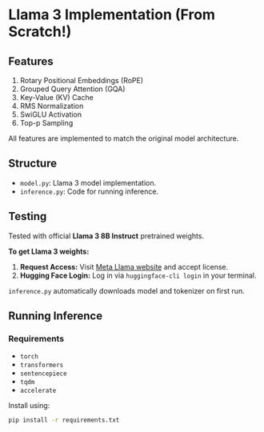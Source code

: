 # **Llama 3 Implementation (From Scratch!)**

## **Features**
1.  Rotary Positional Embeddings (RoPE)
2.  Grouped Query Attention (GQA)
3.  Key-Value (KV) Cache
4.  RMS Normalization
5.  SwiGLU Activation
6.  Top-p Sampling

All features are implemented to match the original model architecture.

## **Structure**
* `model.py`: Llama 3 model implementation.
* `inference.py`: Code for running inference.

## **Testing**
Tested with official **Llama 3 8B Instruct** pretrained weights.

**To get Llama 3 weights:**
1.  **Request Access:** Visit [Meta Llama website](https://ai.meta.com/llama/) and accept license.
2.  **Hugging Face Login:** Log in via `huggingface-cli login` in your terminal.

`inference.py` automatically downloads model and tokenizer on first run.

## **Running Inference**

### **Requirements**
* `torch`
* `transformers`
* `sentencepiece`
* `tqdm`
* `accelerate`

Install using:

```bash
pip install -r requirements.txt

